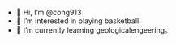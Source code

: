 - 👋 Hi, I’m @cong913
- 👀 I’m interested in playing basketball.
- 🌱 I’m currently learning geologicalengeering。

